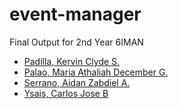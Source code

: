 # event-manager

Final Output for 2nd Year 6IMAN

- [Padilla, Kervin Clyde S.](https://github.com/userkace)
- [Palao, Maria Athaliah December G.](https://github.com/jupiterhal)
- [Serrano, Aidan Zabdiel A.](url)
- [Ysais, Carlos Jose B](https://github.com/aiaiaiex)
